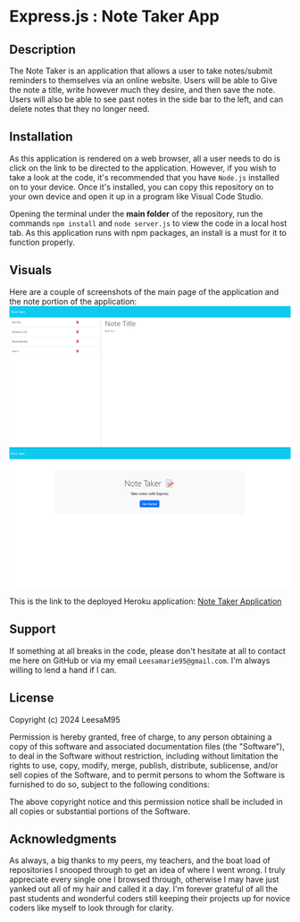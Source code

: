 # Express.js : Note Taker App 

## Description
The Note Taker is an application that allows a user to take notes/submit reminders to themselves via an online website. Users will be able to Give the note a title, write however much they desire, and then save the note. Users will also be able to see past notes in the side bar to the left, and can delete notes that they no longer need. 

## Installation 
As this application is rendered on a web browser, all a user needs to do is click on the link to be directed to the application. However, if you wish to take a look at the code, it's recommended that you have `Node.js` installed on to your device. Once it's installed, you can copy this repository on to your own device and open it up in a program like Visual Code Studio. 

Opening the terminal under the **main folder** of the repository, run the commands `npm install` and `node server.js` to view the code in a local host tab. As this application runs with npm packages, an install is a must for it to function properly.

## Visuals
Here are a couple of screenshots of the main page of the application and the note portion of the application:
![alt text](public/assets/images/note-taker-actual.png)![alt text](public/assets/images/note-taker-main.png)

This is the link to the deployed Heroku application:
<a href="https://awkward-aardvark-708e07f4b9d7.herokuapp.com/">Note Taker Application</a>

## Support
If something at all breaks in the code, please don't hesitate at all to contact me here on GitHub or via my email `Leesamarie95@gmail.com`. I'm always willing to lend a hand if I can.

## License
Copyright (c) 2024 LeesaM95

Permission is hereby granted, free of charge, to any person obtaining a copy
of this software and associated documentation files (the "Software"), to deal
in the Software without restriction, including without limitation the rights
to use, copy, modify, merge, publish, distribute, sublicense, and/or sell
copies of the Software, and to permit persons to whom the Software is
furnished to do so, subject to the following conditions:

The above copyright notice and this permission notice shall be included in all
copies or substantial portions of the Software.

## Acknowledgments
As always, a big thanks to my peers, my teachers, and the boat load of repositories I snooped through to get an idea of where I went wrong. I truly appreciate every single one I browsed through, otherwise I may have just yanked out all of my hair and called it a day. I'm forever grateful of all the past students and wonderful coders still keeping their projects up for novice coders like myself to look through for clarity. 